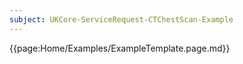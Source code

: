 ```yaml
---
subject: UKCore-ServiceRequest-CTChestScan-Example
---
```

{{page:Home/Examples/ExampleTemplate.page.md}}
